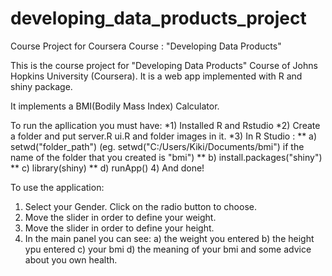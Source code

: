 # developing_data_products_project
Course Project for Coursera Course : "Developing Data Products" 

This is the course project for "Developing Data Products" Course of Johns Hopkins University (Coursera).
It is a web app implemented with R and shiny package.

It implements a BMI(Bodily Mass Index) Calculator.

To run the apllication you must have:
*1) Installed R and Rstudio
*2) Create a folder and put server.R ui.R and folder images in it.
*3) In R Studio : 
**    a) setwd("folder_path") (eg. setwd("C:/Users/Kiki/Documents/bmi") if the name of the folder that you created is "bmi")
**    b) install.packages("shiny")
**    c) library(shiny)
**    d) runApp()
4) And done!

To use the application:
1) Select your Gender. Click on the radio button to choose.
2) Move the slider in order to define your weight.
3) Move the slider in order to define your height.
4) In the main panel you can see:
    a) the weight you entered
    b) the height ypu entered
    c) your bmi
    d) the meaning of your bmi and some advice about you own health.
